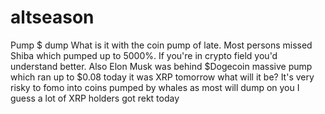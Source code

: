 # altseason
Pump $ dump
What is it with the coin pump of late. Most persons missed Shiba which pumped up to 5000%. If you're in crypto field you'd understand better. Also Elon Musk was behind $Dogecoin massive pump which ran up to $0.08 today it was XRP tomorrow what will it be? It's very risky to fomo into coins pumped by whales as most will dump on you I guess a lot of XRP holders got rekt today 
